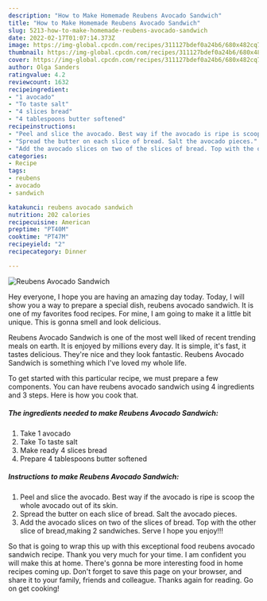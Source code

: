 ```yaml
---
description: "How to Make Homemade Reubens Avocado Sandwich"
title: "How to Make Homemade Reubens Avocado Sandwich"
slug: 5213-how-to-make-homemade-reubens-avocado-sandwich
date: 2022-02-17T01:07:14.373Z
image: https://img-global.cpcdn.com/recipes/311127bdef0a24b6/680x482cq70/reubens-avocado-sandwich-recipe-main-photo.jpg
thumbnail: https://img-global.cpcdn.com/recipes/311127bdef0a24b6/680x482cq70/reubens-avocado-sandwich-recipe-main-photo.jpg
cover: https://img-global.cpcdn.com/recipes/311127bdef0a24b6/680x482cq70/reubens-avocado-sandwich-recipe-main-photo.jpg
author: Olga Sanders
ratingvalue: 4.2
reviewcount: 1632
recipeingredient:
- "1 avocado"
- "To taste salt"
- "4 slices bread"
- "4 tablespoons butter softened"
recipeinstructions:
- "Peel and slice the avocado. Best way if the avocado is ripe is scoop the whole avocado out of its skin."
- "Spread the butter on each slice of bread. Salt the avocado pieces."
- "Add the avocado slices on two of the slices of bread. Top with the other slice of bread,making 2 sandwiches. Serve I hope you enjoy!!!"
categories:
- Recipe
tags:
- reubens
- avocado
- sandwich

katakunci: reubens avocado sandwich 
nutrition: 202 calories
recipecuisine: American
preptime: "PT40M"
cooktime: "PT47M"
recipeyield: "2"
recipecategory: Dinner

---
```



![Reubens Avocado Sandwich](https://img-global.cpcdn.com/recipes/311127bdef0a24b6/680x482cq70/reubens-avocado-sandwich-recipe-main-photo.jpg)

Hey everyone, I hope you are having an amazing day today. Today, I will show you a way to prepare a special dish, reubens avocado sandwich. It is one of my favorites food recipes. For mine, I am going to make it a little bit unique. This is gonna smell and look delicious.

Reubens Avocado Sandwich is one of the most well liked of recent trending meals on earth. It is enjoyed by millions every day. It is simple, it's fast, it tastes delicious. They're nice and they look fantastic. Reubens Avocado Sandwich is something which I've loved my whole life.




To get started with this particular recipe, we must prepare a few components. You can have reubens avocado sandwich using 4 ingredients and 3 steps. Here is how you cook that.

<!--inarticleads1-->

##### The ingredients needed to make Reubens Avocado Sandwich:

1. Take 1 avocado
1. Take To taste salt
1. Make ready 4 slices bread
1. Prepare 4 tablespoons butter softened




<!--inarticleads2-->

##### Instructions to make Reubens Avocado Sandwich:

1. Peel and slice the avocado. Best way if the avocado is ripe is scoop the whole avocado out of its skin.
1. Spread the butter on each slice of bread. Salt the avocado pieces.
1. Add the avocado slices on two of the slices of bread. Top with the other slice of bread,making 2 sandwiches. Serve I hope you enjoy!!!




So that is going to wrap this up with this exceptional food reubens avocado sandwich recipe. Thank you very much for your time. I am confident you will make this at home. There's gonna be more interesting food in home recipes coming up. Don't forget to save this page on your browser, and share it to your family, friends and colleague. Thanks again for reading. Go on get cooking!
